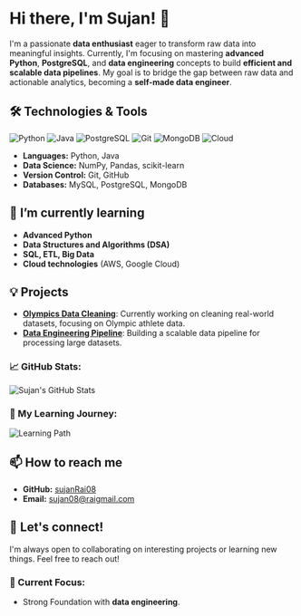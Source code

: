 # Hi there, I'm Sujan! 👋


I'm a passionate **data enthusiast** eager to transform raw data into meaningful insights. Currently, I'm focusing on mastering **advanced Python**, **PostgreSQL**, and **data engineering** concepts to build **efficient and scalable data pipelines**. My goal is to bridge the gap between raw data and actionable analytics, becoming a **self-made data engineer**.

## 🛠️ Technologies & Tools
![Python](https://img.shields.io/badge/Python-3.9-FFD43B?style=for-the-badge&logo=python&logoColor=blue) 
![Java](https://img.shields.io/badge/Java-8-007396?style=for-the-badge&logo=java&logoColor=white) 
![PostgreSQL](https://img.shields.io/badge/PostgreSQL-336791?style=for-the-badge&logo=postgresql&logoColor=white) 
![Git](https://img.shields.io/badge/Git-F1502F?style=for-the-badge&logo=git&logoColor=white) 
![MongoDB](https://img.shields.io/badge/MongoDB-4ea94b?style=for-the-badge&logo=mongodb&logoColor=white)
![Cloud](https://img.shields.io/badge/Cloud%20Learning-%23F1C40F?style=for-the-badge&logo=cloud&logoColor=white)

- **Languages:** Python, Java
- **Data Science:** NumPy, Pandas, scikit-learn
- **Version Control:** Git, GitHub
- **Databases:** MySQL, PostgreSQL, MongoDB

## 🌱 I’m currently learning
- **Advanced Python**
- **Data Structures and Algorithms (DSA)**
- **SQL, ETL, Big Data**
- **Cloud technologies** (AWS, Google Cloud)

## 💡 Projects
- **[Olympics Data Cleaning](https://github.com/SujanRai08/Data_cleaning_Olympics)**: Currently working on cleaning real-world datasets, focusing on Olympic athlete data.
- **[Data Engineering Pipeline](https://github.com/SujanRai08/your_project)**: Building a scalable data pipeline for processing large datasets.

### 📈 GitHub Stats:
![Sujan's GitHub Stats](https://github-readme-stats.vercel.app/api?username=SujanRai08&show_icons=true&hide_title=true&hide=prs&count_private=true&theme=radical)

### 🎯 My Learning Journey:
![Learning Path](https://raw.githubusercontent.com/SujanRai08/learning-path-graphic/main/path-to-data-engineering.png)

## 📫 How to reach me
- **GitHub:** [sujanRai08](https://github.com/SujanRai08)
- **Email:** [sujan08@raigmail.com](mailto:sujan08rai@gmail.com)

## 🤝 Let's connect!
I'm always open to collaborating on interesting projects or learning new things. Feel free to reach out!

### 🚀 Current Focus:
- Strong Foundation with **data engineering**.

